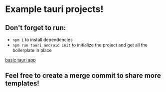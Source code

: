 # Example tauri projects!

## Don't forget to run:
- `npm i` to install dependencies
- `npm run tauri android init` to initialize the project and get all the boilerplate in place


[basic tauri app](other_file.md)



## Feel free to create a merge commit to share more templates!

